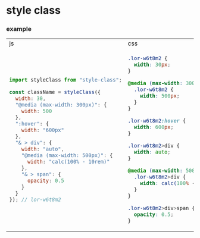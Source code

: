 # style class

### example

<table>

<tr>
<td>

<img width=322/>
js

</td>
<td>

<img width=322/>
css

</td>
</tr>

<tr>
<td>

```javascript
import styleClass from "style-class";

const className = styleClass({
  width: 30,
  "@media (max-width: 300px)": {
    width: 500
  },
  ":hover": {
    width: "600px"
  },
  "& > div": {
    width: "auto",
    "@media (max-width: 500px)": {
      width: "calc(100% - 10rem)"
    },
    "& > span": {
      opacity: 0.5
    }
  }
}); // lor-w6t8m2
```

</td>

<td>

```css
.lor-w6t8m2 {
  width: 30px;
}

@media (max-width: 300px) {
  .lor-w6t8m2 {
    width: 500px;
  }
}

.lor-w6t8m2:hover {
  width: 600px;
}

.lor-w6t8m2>div {
  width: auto;
}

@media (max-width: 500px) {
  .lor-w6t8m2>div {
    width: calc(100% - 10rem);
  }
}

.lor-w6t8m2>div>span {
  opacity: 0.5;
}
```

</td>
</tr>


</table>

